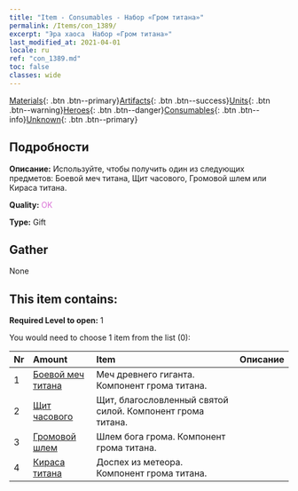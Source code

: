 ```yaml
---
title: "Item - Consumables - Набор «Гром титана»"
permalink: /Items/con_1389/
excerpt: "Эра хаоса  Набор «Гром титана»"
last_modified_at: 2021-04-01
locale: ru
ref: "con_1389.md"
toc: false
classes: wide
---
```

 [Materials](/ru/Items/){: .btn .btn--primary}[Artifacts](/ru/Items/Artifacts/){: .btn .btn--success}[Units](/ru/Items/Units/){: .btn .btn--warning}[Heroes](/ru/Items/Heroes/){: .btn .btn--danger}[Consumables](/ru/Items/Consumables/){: .btn .btn--info}[Unknown](/ru/Items/Unknown/){: .btn .btn--primary}

## Подробности
 **Описание:** Используйте, чтобы получить один из следующих предметов: Боевой меч титана, Щит часового, Громовой шлем или Кираса титана.

 **Quality:** <span style="color: #DA70D6">OK</span>

 **Type:** Gift

## Gather

  None

## This item contains:

 **Required Level to open:** 1

 You would need to choose 1 item from the list (0):

  | Nr | Amount |     Item    | Описание |
  |:---|:-------|:------------|:-----------:|
  | 1 | [Боевой меч титана](/ru/Items/art_156/) | Меч древнего гиганта. Компонент грома титана. | 
  | 2 | [Щит часового](/ru/Items/art_157/) | Щит, благословленный святой силой. Компонент грома титана. | 
  | 3 | [Громовой шлем](/ru/Items/art_158/) | Шлем бога грома. Компонент грома титана. | 
  | 4 | [Кираса титана](/ru/Items/art_159/) | Доспех из метеора. Компонент грома титана. | 
